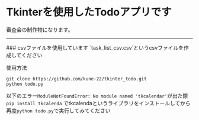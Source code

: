 # Tkinterを使用したTodoアプリです
審査会の制作物になります。
<hr>
### csvファイルを使用しています
`task_list_csv.csv`というcsvファイルを作成してください

使用方法
```
git clone https://github.com/kune-22/tkinter_todo.git
python todo.py
```
以下のエラー`ModuleNotFoundError: No module named 'tkcalendar'`が出た際
`pip install tkcalenda`
でtkcalendaというライブラリをインストールしてから再度`python todo.py`で実行してみてください
